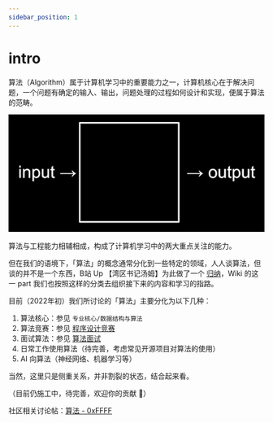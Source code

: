 ```yaml
---
sidebar_position: 1
---
```


# intro
算法（Algorithm）属于计算机学习中的重要能力之一，计算机核心在于解决问题，一个问题有确定的输入、输出，问题处理的过程如何设计和实现，便属于算法的范畴。

![](./img/cs50-what-is-algorithm.png)

算法与工程能力相辅相成，构成了计算机学习中的两大重点关注的能力。

但在我们的语境下，「算法」的概念通常分化到一些特定的领域，人人谈算法，但谈的并不是一个东西，B站 Up 【湾区书记汤姆】为此做了一个 [归纳](https://www.bilibili.com/video/BV1br4y1z784/?p=1)，Wiki 的这一 part 我们也按照这样的分类去组织接下来的内容和学习的指路。  

目前（2022年初）我们所讨论的「算法」主要分化为以下几种：

1. 算法核心：参见 `专业核心/数据结构与算法`
2. 算法竞赛：参见 [程序设计竞赛](/subdivision/algorithm-application/programming-contest)
3. 面试算法：参见 [算法面试](/subdivision/algorithm-application/job-interview)
4. 日常工作使用算法（待完善，考虑常见开源项目对算法的使用）
5. AI 向算法（神经网络、机器学习等）

当然，这里只是侧重关系，并非割裂的状态，结合起来看。

（目前仍施工中，待完善，欢迎你的贡献 👏）

社区相关讨论帖：[算法 - 0xFFFF](https://0xffff.one/t/algorithm)
